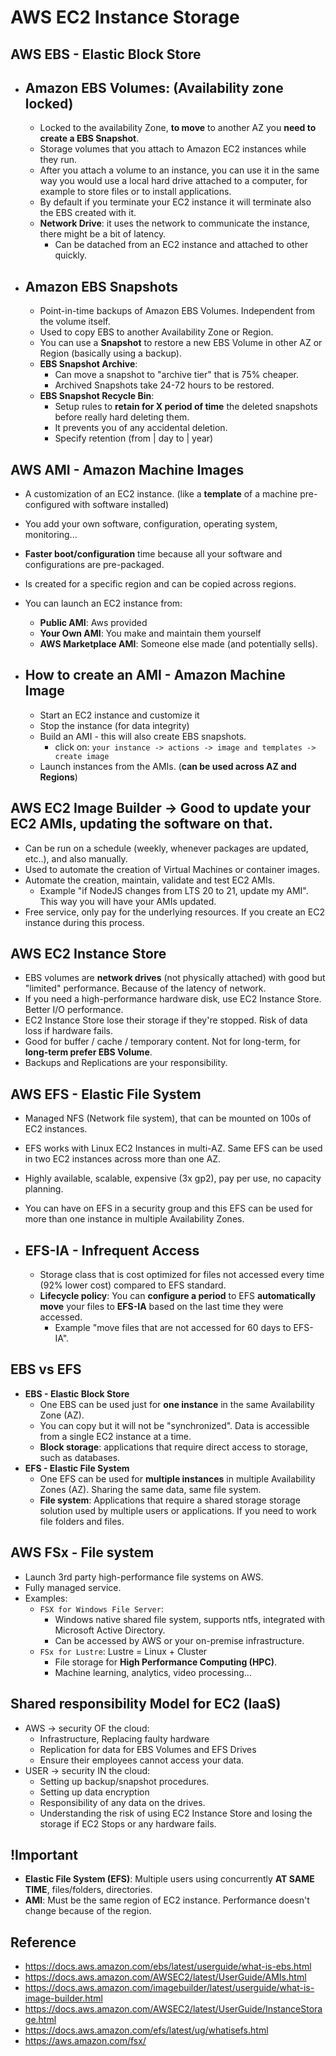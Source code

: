 # AWS EC2 Instance Storage

## AWS EBS - Elastic Block Store

- ## Amazon EBS Volumes: (Availability zone locked)
  - Locked to the availability Zone, **to move** to another AZ you **need to create a EBS Snapshot**.
  - Storage volumes that you attach to Amazon EC2 instances while they run.
  - After you attach a volume to an instance, you can use it in the same way you would use a local hard drive attached to a computer, for example to store files or to install applications.
  - By default if you terminate your EC2 instance it will terminate also the EBS created with it.
  - **Network Drive**: it uses the network to communicate the instance, there might be a bit of latency.
    - Can be datached from an EC2 instance and attached to other quickly.
- ## Amazon EBS Snapshots
  - Point-in-time backups of Amazon EBS Volumes. Independent from the volume itself.
  - Used to copy EBS to another Availability Zone or Region.
  - You can use a **Snapshot** to restore a new EBS Volume in other AZ or Region (basically using a backup).
  - **EBS Snapshot Archive**:
    - Can move a snapshot to "archive tier" that is 75% cheaper.
    - Archived Snapshots take 24-72 hours to be restored.
  - **EBS Snapshot Recycle Bin**:
    - Setup rules to **retain for X period of time** the deleted snapshots before really hard deleting them.
    - It prevents you of any accidental deletion.
    - Specify retention (from | day to | year)

## AWS AMI - Amazon Machine Images

- A customization of an EC2 instance. (like a **template** of a machine pre-configured with software installed)
- You add your own software, configuration, operating system, monitoring...
- **Faster boot/configuration** time because all your software and configurations are pre-packaged.
- Is created for a specific region and can be copied across regions.
- You can launch an EC2 instance from:

  - **Public AMI**: Aws provided
  - **Your Own AMI**: You make and maintain them yourself
  - **AWS Marketplace AMI**: Someone else made (and potentially sells).

- ## How to create an AMI - Amazon Machine Image
  - Start an EC2 instance and customize it
  - Stop the instance (for data integrity)
  - Build an AMI - this will also create EBS snapshots.
    - click on: `your instance -> actions -> image and templates -> create image`
  - Launch instances from the AMIs. (**can be used across AZ and Regions**)

## AWS EC2 Image Builder -> Good to update your EC2 AMIs, updating the software on that.

- Can be run on a schedule (weekly, whenever packages are updated, etc..), and also manually.
- Used to automate the creation of Virtual Machines or container images.
- Automate the creation, maintain, validate and test EC2 AMIs.
  - Example "if NodeJS changes from LTS 20 to 21, update my AMI". This way you will have your AMIs updated.
- Free service, only pay for the underlying resources. If you create an EC2 instance during this process.

## AWS EC2 Instance Store

- EBS volumes are **network drives** (not physically attached) with good but "limited" performance. Because of the latency of network.
- If you need a high-performance hardware disk, use EC2 Instance Store. Better I/O performance.
- EC2 Instance Store lose their storage if they're stopped. Risk of data loss if hardware fails.
- Good for buffer / cache / temporary content. Not for long-term, for **long-term prefer EBS Volume**.
- Backups and Replications are your responsibility.

## AWS EFS - Elastic File System

- Managed NFS (Network file system), that can be mounted on 100s of EC2 instances.
- EFS works with Linux EC2 Instances in multi-AZ. Same EFS can be used in two EC2 instances across more than one AZ.
- Highly available, scalable, expensive (3x gp2), pay per use, no capacity planning.
- You can have on EFS in a security group and this EFS can be used for more than one instance in multiple Availability Zones.

- ## EFS-IA - Infrequent Access
  - Storage class that is cost optimized for files not accessed every time (92% lower cost) compared to EFS standard.
  - **Lifecycle policy**: You can **configure a period** to EFS **automatically move** your files to **EFS-IA** based on the last time they were accessed.
    - Example "move files that are not accessed for 60 days to EFS-IA".

## EBS vs EFS

- **EBS - Elastic Block Store**
  - One EBS can be used just for **one instance** in the same Availability Zone (AZ).
  - You can copy but it will not be "synchronized". Data is accessible from a single EC2 instance at a time.
  - **Block storage**: applications that require direct access to storage, such as databases.
- **EFS - Elastic File System**
  - One EFS can be used for **multiple instances** in multiple Availability Zones (AZ). Sharing the same data, same file system.
  - **File system**: Applications that require a shared storage storage solution used by multiple users or applications. If you need to work file folders and files.

## AWS FSx - File system

- Launch 3rd party high-performance file systems on AWS.
- Fully managed service.
- Examples:
  - `FSX for Windows File Server`:
    - Windows native shared file system, supports ntfs, integrated with Microsoft Active Directory.
    - Can be accessed by AWS or your on-premise infrastructure.
  - `FSx for Lustre`: Lustre = Linux + Cluster
    - File storage for **High Performance Computing (HPC)**.
    - Machine learning, analytics, video processing...

## Shared responsibility Model for EC2 (IaaS)

- AWS -> security OF the cloud:
  - Infrastructure, Replacing faulty hardware
  - Replication for data for EBS Volumes and EFS Drives
  - Ensure their employees cannot access your data.
- USER -> security IN the cloud:
  - Setting up backup/snapshot procedures.
  - Setting up data encryption
  - Responsibility of any data on the drives.
  - Understanding the risk of using EC2 Instance Store and losing the storage if EC2 Stops or any hardware fails.

## !Important

- **Elastic File System (EFS)**: Multiple users using concurrently **AT SAME TIME**, files/folders, directories.
- **AMI**: Must be the same region of EC2 instance. Performance doesn't change because of the region.

## Reference

- https://docs.aws.amazon.com/ebs/latest/userguide/what-is-ebs.html
- https://docs.aws.amazon.com/AWSEC2/latest/UserGuide/AMIs.html
- https://docs.aws.amazon.com/imagebuilder/latest/userguide/what-is-image-builder.html
- https://docs.aws.amazon.com/AWSEC2/latest/UserGuide/InstanceStorage.html
- https://docs.aws.amazon.com/efs/latest/ug/whatisefs.html
- https://aws.amazon.com/fsx/
